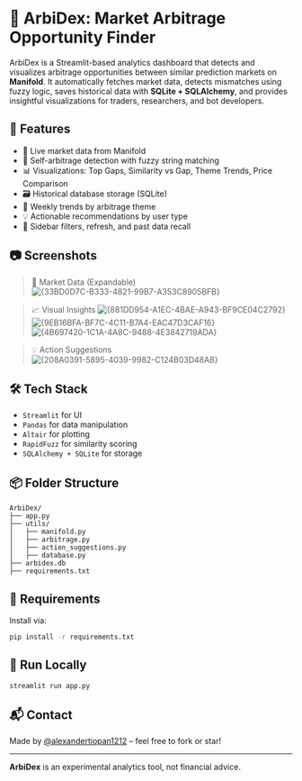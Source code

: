 
# 🧠 ArbiDex: Market Arbitrage Opportunity Finder

ArbiDex is a Streamlit-based analytics dashboard that detects and visualizes arbitrage opportunities between similar prediction markets on **Manifold**. It automatically fetches market data, detects mismatches using fuzzy logic, saves historical data with **SQLite + SQLAlchemy**, and provides insightful visualizations for traders, researchers, and bot developers.

## 🚀 Features

- 🔄 Live market data from Manifold
- 🧠 Self-arbitrage detection with fuzzy string matching
- 📊 Visualizations: Top Gaps, Similarity vs Gap, Theme Trends, Price Comparison
- 🗃️ Historical database storage (SQLite)
- 📅 Weekly trends by arbitrage theme
- 💡 Actionable recommendations by user type
- 🧰 Sidebar filters, refresh, and past data recall

## 📷 Screenshots

> 📡 Market Data (Expandable)
![{33BD0D7C-B333-4821-99B7-A353C8905BFB}](https://github.com/user-attachments/assets/af4209e0-479d-4e82-8ae4-e2dc6404106a)

> 📈 Visual Insights
![{881DD954-A1EC-4BAE-A943-BF9CE04C2792}](https://github.com/user-attachments/assets/bf6c593e-a67b-4807-a4a7-aff01f33a1c0)
![{9EB16BFA-BF7C-4C11-B7A4-EAC47D3CAF16}](https://github.com/user-attachments/assets/1f03797c-b83e-4d79-9dc3-6699c46a8454)
![{4B697420-1C1A-4A8C-9488-4E3842719ADA}](https://github.com/user-attachments/assets/eb3dc45f-26a4-4513-8cb3-7c9042877632)

> 💡 Action Suggestions
![{208A0391-5895-4039-9982-C124B03D48AB}](https://github.com/user-attachments/assets/15fb03a3-2398-4c94-9dfb-af7e5e1c4e4b)

## 🛠️ Tech Stack

- `Streamlit` for UI
- `Pandas` for data manipulation
- `Altair` for plotting
- `RapidFuzz` for similarity scoring
- `SQLAlchemy + SQLite` for storage

## 📦 Folder Structure

```
ArbiDex/
├── app.py
├── utils/
│   ├── manifold.py
│   ├── arbitrage.py
│   ├── action_suggestions.py
│   ├── database.py
├── arbidex.db
├── requirements.txt
```

## 📄 Requirements

Install via:

```bash
pip install -r requirements.txt
```

## 🧪 Run Locally

```bash
streamlit run app.py
```

## 📬 Contact

Made by [@alexandertiopan1212](https://github.com/alexandertiopan1212) – feel free to fork or star!

---
**ArbiDex** is an experimental analytics tool, not financial advice.
